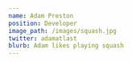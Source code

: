 ```yaml
---
name: Adam Preston
position: Developer
image_path: /images/squash.jpg
twitter: adamatlast
blurb: Adam likes playing squash
---
```

